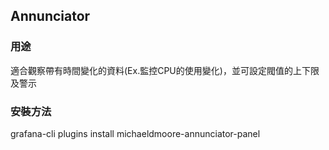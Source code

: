 ## Annunciator
    
### 用途
適合觀察帶有時間變化的資料(Ex.監控CPU的使用變化)，並可設定閥值的上下限及警示
    
### 安裝方法
grafana-cli plugins install michaeldmoore-annunciator-panel
